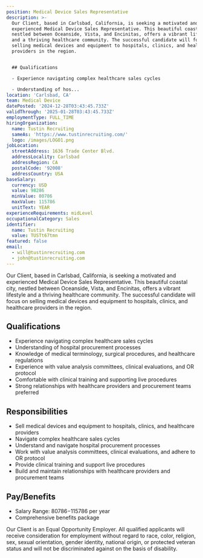 ```yaml
---
position: Medical Device Sales Representative
description: >-
  Our Client, based in Carlsbad, California, is seeking a motivated and
  experienced Medical Device Sales Representative. This beautiful coastal city,
  nestled between Oceanside, Vista, and Encinitas, offers a vibrant lifestyle
  and a thriving healthcare community. The successful candidate will focus on
  selling medical devices and equipment to hospitals, clinics, and healthcare
  providers in the region. 


  ## Qualifications 

  - Experience navigating complex healthcare sales cycles

  - Understanding of hos...
location: 'Carlsbad, CA'
team: Medical Device
datePosted: '2024-12-28T03:43:45.733Z'
validThrough: '2025-01-28T03:43:45.733Z'
employmentType: FULL_TIME
hiringOrganization:
  name: Tustin Recruiting
  sameAs: 'https://www.tustinrecruiting.com/'
  logo: /images/LOGO1.png
jobLocation:
  streetAddress: 1636 Trade Center Blvd.
  addressLocality: Carlsbad
  addressRegion: CA
  postalCode: '92008'
  addressCountry: USA
baseSalary:
  currency: USD
  value: 98286
  minValue: 80786
  maxValue: 115786
  unitText: YEAR
experienceRequirements: midLevel
occupationalCategory: Sales
identifier:
  name: Tustin Recruiting
  value: TUSTt67tmn
featured: false
email:
  - will@tustinrecruiting.com
  - john@tustinrecruiting.com
---
```




Our Client, based in Carlsbad, California, is seeking a motivated and experienced Medical Device Sales Representative. This beautiful coastal city, nestled between Oceanside, Vista, and Encinitas, offers a vibrant lifestyle and a thriving healthcare community. The successful candidate will focus on selling medical devices and equipment to hospitals, clinics, and healthcare providers in the region. 

## Qualifications 
- Experience navigating complex healthcare sales cycles
- Understanding of hospital procurement processes
- Knowledge of medical terminology, surgical procedures, and healthcare regulations
- Experience with value analysis committees, clinical evaluations, and OR protocol
- Comfortable with clinical training and supporting live procedures
- Strong relationships with healthcare providers and procurement teams preferred

## Responsibilities
- Sell medical devices and equipment to hospitals, clinics, and healthcare providers
- Navigate complex healthcare sales cycles
- Understand and navigate hospital procurement processes
- Work with value analysis committees, clinical evaluations, and adhere to OR protocol
- Provide clinical training and support live procedures
- Build and maintain relationships with healthcare providers and procurement teams

## Pay/Benefits
- Salary Range: $80786-$115786 per year
- Comprehensive benefits package

Our Client is an Equal Opportunity Employer. All qualified applicants will receive consideration for employment without regard to race, color, religion, sex, sexual orientation, gender identity, national origin, or protected veteran status and will not be discriminated against on the basis of disability.
